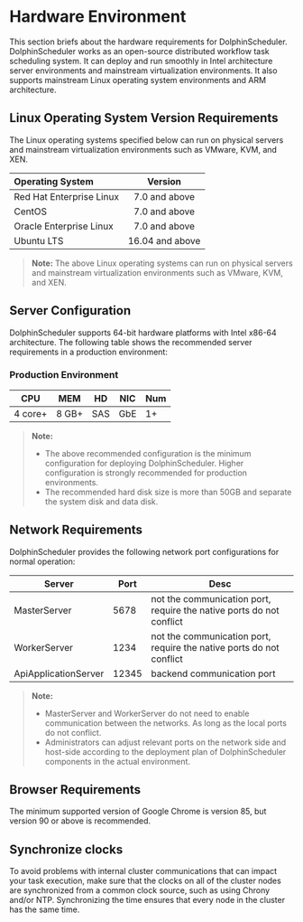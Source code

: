 # Hardware Environment

This section briefs about the hardware requirements for DolphinScheduler. DolphinScheduler works as an open-source distributed workflow task scheduling system. It can deploy and run smoothly in Intel architecture server environments and mainstream virtualization environments. It also supports mainstream Linux operating system environments and ARM architecture.

## Linux Operating System Version Requirements

The Linux operating systems specified below can run on physical servers and mainstream virtualization environments such as VMware, KVM, and XEN.

| Operating System | Version         |
| :----------------------- | :----------: |
| Red Hat Enterprise Linux | 7.0 and above   |
| CentOS                   | 7.0 and above   |
| Oracle Enterprise Linux  | 7.0 and above   |
| Ubuntu LTS               | 16.04 and above |

> **Note:**
>The above Linux operating systems can run on physical servers and mainstream virtualization environments such as VMware, KVM, and XEN.

## Server Configuration

DolphinScheduler supports 64-bit hardware platforms with Intel x86-64 architecture. The following table shows the recommended server requirements in a production environment:

### Production Environment

| **CPU** | **MEM** | **HD** | **NIC** | **Num** |
| --- | --- | --- | --- | --- |
| 4 core+ | 8 GB+ | SAS | GbE | 1+ |

> **Note:**
> - The above recommended configuration is the minimum configuration for deploying DolphinScheduler. Higher configuration is strongly recommended for production environments.
> - The recommended hard disk size is more than 50GB and separate the system disk and data disk.

## Network Requirements

DolphinScheduler provides the following network port configurations for normal operation:

| Server | Port | Desc |
|  --- | --- | --- |
| MasterServer |  5678  | not the communication port, require the native ports do not conflict |
| WorkerServer | 1234  | not the communication port, require the native ports do not conflict |
| ApiApplicationServer |  12345 | backend communication port |

> **Note:**
> - MasterServer and WorkerServer do not need to enable communication between the networks. As long as the local ports do not conflict.
> - Administrators can adjust relevant ports on the network side and host-side according to the deployment plan of DolphinScheduler components in the actual environment.

## Browser Requirements

The minimum supported version of Google Chrome is version 85, but version 90 or above is recommended.

## Synchronize clocks

To avoid problems with internal cluster communications that can impact your task execution, make sure that the clocks on all of the cluster nodes are synchronized from a common clock source, such as using Chrony and/or NTP. Synchronizing the time ensures that every node in the cluster has the same time.
